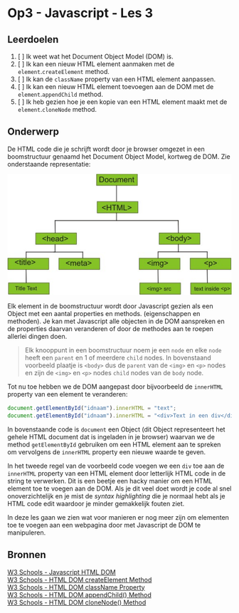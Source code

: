 # Op3 - Javascript - Les 3

## Leerdoelen

1. [ ] Ik weet wat het Document Object Model (DOM) is.
2. [ ] Ik kan een nieuw HTML element aanmaken met de `element`.`createElement` method.
3. [ ] Ik kan de `className` property van een HTML element aanpassen.
4. [ ] Ik kan een nieuw HTML element toevoegen aan de DOM met de `element`.`appendChild` method.
5. [ ] Ik heb gezien hoe je een kopie van een HTML element maakt met de `element`.`cloneNode` method.

## Onderwerp

De HTML code die je schrijft wordt door je browser omgezet in een boomstructuur genaamd het Document Object Model, kortweg de DOM. Zie onderstaande representatie:

![De DOM](img/html-dom.jfif)

Elk element in de boomstructuur wordt door Javascript gezien als een Object met een aantal properties en methods. (eigenschappen en methoden). Je kan met Javascript alle objecten in de DOM aanspreken en de properties daarvan veranderen of door de methodes aan te roepen allerlei dingen doen.

> Elk knooppunt in een boomstructuur noem je een `node` en elke `node` heeft een `parent` en 1 of meerdere `child` nodes. In bovenstaand voorbeeld plaatje is `<body>` dus de `parent` van de `<img>` en `<p>` nodes en zijn de `<img>` en `<p>` nodes `child` nodes van de `body` node.

Tot nu toe hebben we de DOM aangepast door bijvoorbeeld de `innerHTML` property van een element te veranderen:

```javascript
document.getElementById("idnaam").innerHTML = "text";
document.getElementById("idnaam").innerHTML = "<div>Text in een div</div>";
```

In bovenstaande code is `document` een Object (dit Object representeert het gehele HTML document dat is ingeladen in je browser) waarvan we de method `getElementById` gebruiken om een HTML element aan te spreken om vervolgens de `innerHTML` property een nieuwe waarde te geven.  

In het tweede regel van de voorbeeld code voegen we een `div` toe aan de `innerHTML` property van een HTML element door letterlijk HTML code in de string te verwerken. Dit is een beetje een hacky manier om een HTML element toe te voegen aan de DOM. Als je dit veel doet wordt je code al snel onoverzichtelijk en je mist de *syntax highlighting* die je normaal hebt als je HTML code edit waardoor je minder gemakkelijk fouten ziet.

In deze les gaan we zien wat voor manieren er nog meer zijn om elementen toe te voegen aan een webpagina door met Javascript de DOM te manipuleren.

## Bronnen

[W3 Schools - Javascript HTML DOM](https://www.w3schools.com/js/js_htmldom.asp)  
[W3 Schools - HTML DOM createElement Method](https://www.w3schools.com/jsref/met_document_createelement.asp)  
[W3 Schools - HTML DOM className Property](https://www.w3schools.com/jsref/prop_html_classname.asp)  
[W3 Schools - HTML DOM appendChild() Method](https://www.w3schools.com/jsref/met_node_appendchild.asp)  
[W3 Schools - HTML DOM cloneNode() Method](https://www.w3schools.com/jsref/met_node_clonenode.asp)
